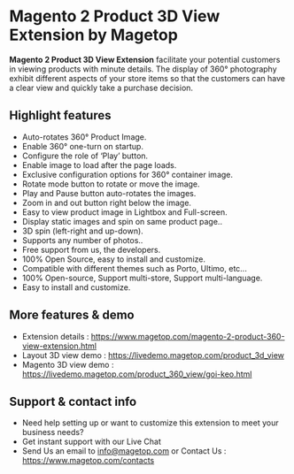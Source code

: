 # Magento 2 Product 3D View Extension by Magetop

**Magento 2 Product 3D View Extension** facilitate your potential customers in viewing products with minute details. The display of 360° photography exhibit different aspects of your store items so that the customers can have a clear view and quickly take a purchase decision.

## Highlight features

- Auto-rotates 360° Product Image.
- Enable 360° one-turn on startup.
- Configure the role of ‘Play’ button.
- Enable image to load after the page loads.
- Exclusive configuration options for 360° container image.
- Rotate mode button to rotate or move the image.
- Play and Pause button auto-rotates the images.
- Zoom in and out button right below the image.
- Easy to view product image in Lightbox and Full-screen.
- Display static images and spin on same product page..
- 3D spin (left-right and up-down).
- Supports any number of photos..
- Free support from us, the developers.
- 100% Open Source, easy to install and customize.
- Compatible with different themes such as Porto, Ultimo, etc...
- 100% Open-source, Support multi-store, Support multi-language.
- Easy to install and customize.

## More features & demo

- Extension details : https://www.magetop.com/magento-2-product-360-view-extension.html
- Layout 3D view demo : https://livedemo.magetop.com/product_3d_view
- Magento 3D view demo : https://livedemo.magetop.com/product_360_view/goi-keo.html

## Support & contact info

- Need help setting up or want to customize this extension to meet your business needs? 
- Get instant support with our Live Chat
- Send Us an email to info@magetop.com or Contact Us : https://www.magetop.com/contacts
